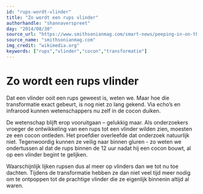 ```yaml
---
id: "rups-wordt-vlinder"
title: "Zo wordt een rups vlinder"
authorhandle: "shannaverspreet"
day: "2014/08/30"
source_url: "https://www.smithsonianmag.com/smart-news/peeping-in-on-the-process-of-turning-caterpillar-to-butterfly-62802087/?no-ist"
source_name: "smithsonianmag.com"
img_credit: "wikimedia.org"
keywords: ["rups","vlinder","cocon","transformatie"]
---
```

# Zo wordt een rups vlinder
Dat een vlinder ooit een rups geweest is, weten we. Maar hoe die transformatie exact gebeurt, is nog niet zo lang gekend. Via echo’s en infrarood kunnen wetenschappers nu zelf in de cocon duiken.

De wetenschap blijft erop vooruitgaan – gelukkig maar. Als onderzoekers vroeger de ontwikkeling van een rups tot een vlinder wilden zien, moesten ze een cocon ontleden. Het proefdier overleefde dat onderzoek natuurlijk niet. Tegenwoordig kunnen ze veilig naar binnen gluren - zo weten we ondertussen al dat de rups binnen de 12 uur nadat hij een cocon bouwt, al op een vlinder begint te gelijken.

Waarschijnlijk lijken rupsen dus al meer op vlinders dan we tot nu toe dachten. Tijdens de transformatie hebben ze dan niet veel tijd meer nodig om te ontpoppen tot de prachtige vlinder die ze eigenlijk binnenin altijd al waren.